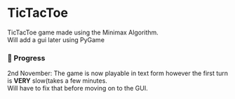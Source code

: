 # TicTacToe

TicTacToe game made using the Minimax Algorithm. <br>
Will add a gui later using PyGame

### 🚧 Progress
2nd November: The game is now playable in text form however the first turn is **VERY** slow(takes a few minutes. <br>
 Will have to fix that before moving on to the GUI.